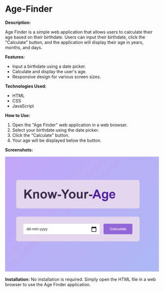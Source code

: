 # Age-Finder

**Description:**

Age Finder is a simple web application that allows users to calculate their age based on their birthdate. Users can input their birthdate, click the "Calculate" button, and the application will display their age in years, months, and days.

**Features:**
- Input a birthdate using a date picker.
- Calculate and display the user's age.
- Responsive design for various screen sizes.

**Technologies Used:**
- HTML
- CSS
- JavaScript

**How to Use:**
1. Open the "Age Finder" web application in a web browser.
2. Select your birthdate using the date picker.
3. Click the "Calculate" button.
4. Your age will be displayed below the button.

**Screenshots:**

![Age Finder Screenshot](ss.jpg)

**Installation:**
No installation is required. Simply open the HTML file in a web browser to use the Age Finder application.
